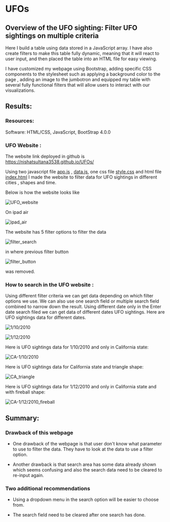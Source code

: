 # UFOs


## Overview of the UFO sighting: Filter UFO sightings on multiple criteria

Here I build a table using data stored in a JavaScript array. I have also create filters to make this table fully dynamic, meaning that it will react to user input, and then placed the table into an HTML file for easy viewing.

I have customized my webpage using Bootstrap, adding specific CSS components to the stylesheet such as applying a background color to the page , adding an image to the jumbotron and equipped my table with several fully functional filters that will allow users to interact with our visualizations. 


## Results: 

### Resources:

Software: HTML/CSS, JavaScript, BootStrap 4.0.0

### UFO Website : 
The website link deployed in github is https://nishatsultana3538.github.io/UFOs/


Using two javascript file [app.js](https://github.com/NishatSultana3538/UFOs/blob/main/static/js/app.js) , [data.js](https://github.com/NishatSultana3538/UFOs/blob/main/static/js/data.js), one css file [style.css](https://github.com/NishatSultana3538/UFOs/blob/main/static/css/style.css) and html file [index.html](https://github.com/NishatSultana3538/UFOs/blob/main/index.html) I made the website to filter data for UFO sightings in different cities , shapes and time. 

Below is how the website looks like

![UFO_website](https://github.com/NishatSultana3538/UFOs/blob/main/static/images/UFO_website.png)

On ipad air

![ipad_air](https://github.com/NishatSultana3538/UFOs/blob/main/static/images/ipad%20air.png)


The website has 5 filter options to filter the data

 ![filter_search](https://github.com/NishatSultana3538/UFOs/blob/main/static/images/filter_search.png) 

in where previous filter button 

![filter_button](https://github.com/NishatSultana3538/UFOs/blob/main/static/images/filter_button.png) 

was removed.


###  How to search in the UFO website :

Using different filter criteria we can get data depending on which filter options we use. We can also use one search field or multiple search field combined to narrow down the result. Using different date only in the Enter date search filed we can get data of different dates UFO sightings. Here are UFO sightings data for different dates.

![1/10/2010](https://github.com/NishatSultana3538/UFOs/blob/main/static/images/1:10:2010.png)

![1/12/2010](https://github.com/NishatSultana3538/UFOs/blob/main/static/images/1:12:2010.png)

Here is UFO sightings data for 1/10/2010 and only in California state:

![CA-1/10/2010](https://github.com/NishatSultana3538/UFOs/blob/main/static/images/CA_1:10:2010.png)

Here is UFO sightings data for California state and triangle shape:

![CA_triangle](https://github.com/NishatSultana3538/UFOs/blob/main/static/images/CA-triangle.png)

Here is UFO sightings data for 1/12/2010 and only in California state and with fireball shape:

![CA-1/12/2010_fireball](https://github.com/NishatSultana3538/UFOs/blob/main/static/images/CA_1:12:2010-US-fireball.png)



## Summary:

### Drawback of this webpage 
* One drawback of the webpage is that user don't know what parameter to use to filter the data. They have to look at the data to use a filter option. 

* Another drawback is that search area has some data already shown which seems confusing and also the search data need to be cleared to re-input again.
 
### Two additional recommendations

* Using a dropdown menu in the search option will be easier to choose from.

* The search field need to be cleared after one search has done.












